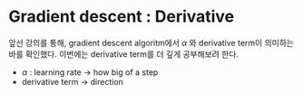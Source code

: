 # Gradient descent : Derivative
앞선 강의를 통해, gradient descent algoritm에서 $\alpha$ 와 derivative term이 의미하는 바를 확인했다. 이번에는 derivative term를 더 깊게 공부해보려 한다.
- $\alpha$ : learning rate -> how big of a step
- derivative term -> direction

